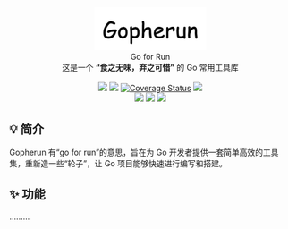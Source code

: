 <p align = "center">
    <img alt="Gopherun" src="https://raw.githubusercontent.com/haozishuizhaole/gopherun/main/.github/images/logo.png" width="200px">
    <br>
    Go for Run<br>这是一个 <b>“食之无味，弃之可惜”</b> 的 Go 常用工具库
    <br/><br/>
    <a title="Build Status" target="_blank" href="https://github.com/haozishuizhaole/gopherun/actions/workflows/ci.yml"><img src="https://img.shields.io/github/actions/workflow/status/haozishuizhaole/gopherun/ci.yml?style=flat-square"></a>
    <a title="Go Report Card" target="_blank" href="https://goreportcard.com/report/github.com/haozishuizhaole/gopherun"><img src="https://goreportcard.com/badge/github.com/haozishuizhaole/gopherun?style=flat-square"></a>
    <a href='https://coveralls.io/github/haozishuizhaole/gopherun'><img src='https://coveralls.io/repos/github/haozishuizhaole/gopherun/badge.svg' alt='Coverage Status' /></a>
    <a title="Code Size" target="_blank" href="https://github.com/haozishuizhaole/gopherun"><img src="https://img.shields.io/github/languages/code-size/haozishuizhaole/gopherun.svg?style=flat-square"></a>
    <br/>
    <a title="Apache License" target="_blank" href="https://github.com/haozishuizhaole/gopherun/blob/main/LICENSE"><img src="https://img.shields.io/github/license/haozishuizhaole/gopherun?style=flat-square&color=%230088cc"></a>
    <a title="GitHub Commits" target="_blank" href="https://github.com/haozishuizhaole/gopherun/commits/main"><img src="https://img.shields.io/github/commit-activity/m/haozishuizhaole/gopherun.svg?style=flat-square"></a>
    <a title="Last Commit" target="_blank" href="https://github.com/haozishuizhaole/gopherun/commits/master"><img src="https://img.shields.io/github/last-commit/haozishuizhaole/gopherun.svg?style=flat-square&color=0088CC"></a>

</p>

## 💡 简介

Gopherun 有“go for run”的意思，旨在为 Go 开发者提供一套简单高效的工具集，重新造一些“轮子”，让 Go 项目能够快速进行编写和搭建。


## ✨ 功能

.........